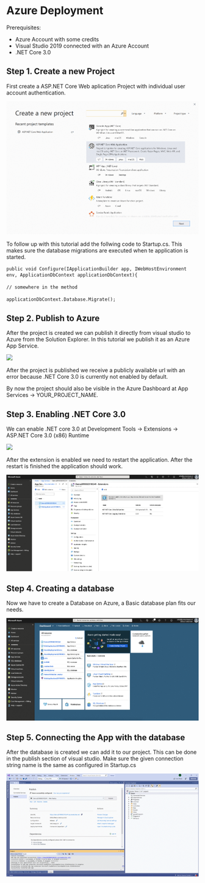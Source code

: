 # Azure Deployment
Prerequisites:
- Azure Account with some credits
- Visual Studio 2019 connected with an Azure Account
- .NET Core 3.0

## Step 1. Create a new Project
First create a ASP.NET Core Web aplication Project with individual user account authentication.

![](/img/1.1.gif)

To follow up with this tutorial add the follwing code to Startup.cs. This makes sure the database migrations are executed when te application is started.

```
public void Configure(IApplicationBuilder app, IWebHostEnvironment env, ApplicationDbContext applicationDbContext){

// somewhere in the method

applicationDbContext.Database.Migrate();
```
## Step 2. Publish to Azure
After the project is created we can publish it directly from visual studio to Azure from the Solution Explorer. In this tutorial we publish it as an Azure App Service.

![](/img/2.1.gif)

After the project is published we receive a publicly available url with an error because .NET Core 3.0 is currently not enabled by default.


By now the project should also be visible in the Azure Dashboard at App Services -> YOUR_PROJECT_NAME.


## Step 3. Enabling .NET Core 3.0
We can enable .NET core 3.0 at Development Tools -> Extensions -> ASP.NET Core 3.0 (x86) Runtime

![](/img/3.1.gif)

After the extension is enabled we need to restart the application. After the restart is finished the application should work.

![](/img/3.2.gif)


## Step 4. Creating a database

Now we have to create a Database on Azure, a Basic database plan fits our needs.

![](/img/4.1.gif)

## Step 5. Connecting the App with the database

After the database is created we can add it to our project. This can be done in the publish section of visual studio. Make sure the given connection string name is the same as configured in Startup.cs

![](/img/5.1.gif)


